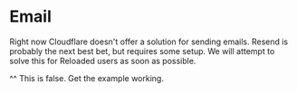 # Email

Right now Cloudflare doesn't offer a solution for sending emails. Resend is probably the next best bet, but requires some setup.
We will attempt to solve this for Reloaded users as soon as possible.

^^ This is false. Get the example working.
